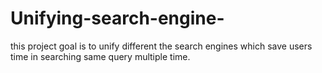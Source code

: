 # Unifying-search-engine-
this project goal is to unify different the search engines which save users time in searching same query multiple time.
